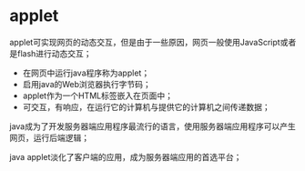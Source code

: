 # applet
applet可实现网页的动态交互，但是由于一些原因，网页一般使用JavaScript或者是flash进行动态交互；

- 在网页中运行java程序称为applet；
- 启用java的Web浏览器执行字节码；
- applet作为一个HTML标签嵌入在页面中；
- 可交互，有响应，在运行它的计算机与提供它的计算机之间传递数据；

java成为了开发服务器端应用程序最流行的语言，使用服务器端应用程序可以产生网页，运行后端逻辑；

java applet淡化了客户端的应用，成为服务器端应用的首选平台；